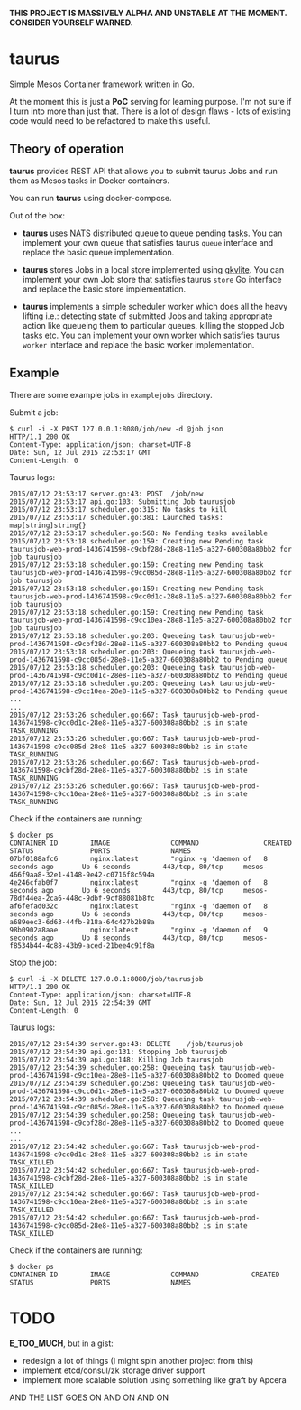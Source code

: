 **THIS PROJECT IS MASSIVELY ALPHA AND UNSTABLE AT THE MOMENT. CONSIDER YOURSELF WARNED.**

# taurus
Simple Mesos Container framework written in Go.

At the moment this is just a **PoC** serving for learning purpose. I'm not sure if I turn into more than just that.
There is a lot of design flaws - lots of existing code would need to be refactored to make this useful.

## Theory of operation
**taurus** provides REST API that allows you to submit taurus Jobs and run them as Mesos tasks in Docker containers.

You can run **taurus** using docker-compose.

Out of the box:
- **taurus** uses [NATS](https://github.com/nats-io/nats) distributed queue to queue pending tasks. You can implement your own queue that satisfies taurus ```queue``` interface and replace the basic queue implementation.

- **taurus** stores Jobs in a local store implemented using [gkvlite](https://github.com/steveyen/gkvlite). You can implement your own Job store that satisfies taurus ```store``` Go interface and replace the basic store implementation.

- **taurus** implements a simple scheduler worker which does all the heavy lifting i.e.: detecting state of submitted Jobs and taking appropriate action like queueing them to particular queues, killing the stopped Job tasks etc. You can implement your own worker which satisfies taurus ```worker``` interface and replace the basic worker implementation.

## Example
There are some example jobs in ```examplejobs``` directory.

Submit a job:
```
$ curl -i -X POST 127.0.0.1:8080/job/new -d @job.json
HTTP/1.1 200 OK
Content-Type: application/json; charset=UTF-8
Date: Sun, 12 Jul 2015 22:53:17 GMT
Content-Length: 0
```

Taurus logs:
```
2015/07/12 23:53:17 server.go:43: POST	/job/new
2015/07/12 23:53:17 api.go:103: Submitting Job taurusjob
2015/07/12 23:53:17 scheduler.go:315: No tasks to kill
2015/07/12 23:53:17 scheduler.go:381: Launched tasks: map[string]string{}
2015/07/12 23:53:17 scheduler.go:568: No Pending tasks available
2015/07/12 23:53:18 scheduler.go:159: Creating new Pending task taurusjob-web-prod-1436741598-c9cbf28d-28e8-11e5-a327-600308a80bb2 for job taurusjob
2015/07/12 23:53:18 scheduler.go:159: Creating new Pending task taurusjob-web-prod-1436741598-c9cc085d-28e8-11e5-a327-600308a80bb2 for job taurusjob
2015/07/12 23:53:18 scheduler.go:159: Creating new Pending task taurusjob-web-prod-1436741598-c9cc0d1c-28e8-11e5-a327-600308a80bb2 for job taurusjob
2015/07/12 23:53:18 scheduler.go:159: Creating new Pending task taurusjob-web-prod-1436741598-c9cc10ea-28e8-11e5-a327-600308a80bb2 for job taurusjob
2015/07/12 23:53:18 scheduler.go:203: Queueing task taurusjob-web-prod-1436741598-c9cbf28d-28e8-11e5-a327-600308a80bb2 to Pending queue
2015/07/12 23:53:18 scheduler.go:203: Queueing task taurusjob-web-prod-1436741598-c9cc085d-28e8-11e5-a327-600308a80bb2 to Pending queue
2015/07/12 23:53:18 scheduler.go:203: Queueing task taurusjob-web-prod-1436741598-c9cc0d1c-28e8-11e5-a327-600308a80bb2 to Pending queue
2015/07/12 23:53:18 scheduler.go:203: Queueing task taurusjob-web-prod-1436741598-c9cc10ea-28e8-11e5-a327-600308a80bb2 to Pending queue
...
...
2015/07/12 23:53:26 scheduler.go:667: Task taurusjob-web-prod-1436741598-c9cc0d1c-28e8-11e5-a327-600308a80bb2 is in state TASK_RUNNING
2015/07/12 23:53:26 scheduler.go:667: Task taurusjob-web-prod-1436741598-c9cc085d-28e8-11e5-a327-600308a80bb2 is in state TASK_RUNNING
2015/07/12 23:53:26 scheduler.go:667: Task taurusjob-web-prod-1436741598-c9cbf28d-28e8-11e5-a327-600308a80bb2 is in state TASK_RUNNING
2015/07/12 23:53:26 scheduler.go:667: Task taurusjob-web-prod-1436741598-c9cc10ea-28e8-11e5-a327-600308a80bb2 is in state TASK_RUNNING
```

Check if the containers are running:
```
$ docker ps
CONTAINER ID        IMAGE               COMMAND                CREATED             STATUS              PORTS               NAMES
07bf0188afc6        nginx:latest        "nginx -g 'daemon of   8 seconds ago       Up 6 seconds        443/tcp, 80/tcp     mesos-466f9aa8-32e1-4148-9e42-c0716f8c594a
4e246cfab0f7        nginx:latest        "nginx -g 'daemon of   8 seconds ago       Up 6 seconds        443/tcp, 80/tcp     mesos-78df44ea-2ca6-448c-9dbf-9cf88081b8fc
af6fefad032c        nginx:latest        "nginx -g 'daemon of   8 seconds ago       Up 6 seconds        443/tcp, 80/tcp     mesos-a689eec3-6d63-44fb-818a-64c427b2b88a
98b0902a8aae        nginx:latest        "nginx -g 'daemon of   9 seconds ago       Up 8 seconds        443/tcp, 80/tcp     mesos-f8534b44-4c88-43b9-aced-21bee4c91f8a

```

Stop the job:
```
$ curl -i -X DELETE 127.0.0.1:8080/job/taurusjob
HTTP/1.1 200 OK
Content-Type: application/json; charset=UTF-8
Date: Sun, 12 Jul 2015 22:54:39 GMT
Content-Length: 0
```

Taurus logs:
```
2015/07/12 23:54:39 server.go:43: DELETE	/job/taurusjob
2015/07/12 23:54:39 api.go:131: Stopping Job taurusjob
2015/07/12 23:54:39 api.go:148: Killing Job taurusjob
2015/07/12 23:54:39 scheduler.go:258: Queueing task taurusjob-web-prod-1436741598-c9cc10ea-28e8-11e5-a327-600308a80bb2 to Doomed queue
2015/07/12 23:54:39 scheduler.go:258: Queueing task taurusjob-web-prod-1436741598-c9cc0d1c-28e8-11e5-a327-600308a80bb2 to Doomed queue
2015/07/12 23:54:39 scheduler.go:258: Queueing task taurusjob-web-prod-1436741598-c9cc085d-28e8-11e5-a327-600308a80bb2 to Doomed queue
2015/07/12 23:54:39 scheduler.go:258: Queueing task taurusjob-web-prod-1436741598-c9cbf28d-28e8-11e5-a327-600308a80bb2 to Doomed queue
...
...
2015/07/12 23:54:42 scheduler.go:667: Task taurusjob-web-prod-1436741598-c9cc0d1c-28e8-11e5-a327-600308a80bb2 is in state TASK_KILLED
2015/07/12 23:54:42 scheduler.go:667: Task taurusjob-web-prod-1436741598-c9cbf28d-28e8-11e5-a327-600308a80bb2 is in state TASK_KILLED
2015/07/12 23:54:42 scheduler.go:667: Task taurusjob-web-prod-1436741598-c9cc10ea-28e8-11e5-a327-600308a80bb2 is in state TASK_KILLED
2015/07/12 23:54:42 scheduler.go:667: Task taurusjob-web-prod-1436741598-c9cc085d-28e8-11e5-a327-600308a80bb2 is in state TASK_KILLED
```

Check if the containers are running:
```
$ docker ps
CONTAINER ID        IMAGE               COMMAND             CREATED             STATUS              PORTS               NAMES
```

# TODO
**E_TOO_MUCH**, but in a gist:

- redesign a lot of things (I might spin another project from this)
- implement etcd/consul/zk storage driver support
- implement more scalable solution using something like graft by Apcera 

AND THE LIST GOES ON AND ON AND ON
